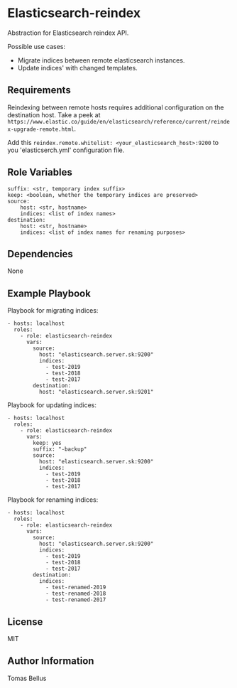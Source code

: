 Elasticsearch-reindex
=========

Abstraction for Elasticsearch reindex API.

Possible use cases: 
- Migrate indices between remote elasticsearch instances.
- Update indices' with changed templates.

Requirements
------------

Reindexing between remote hosts requires additional configuration on the destination host. Take a peek at `https://www.elastic.co/guide/en/elasticsearch/reference/current/reindex-upgrade-remote.html`.

Add this `reindex.remote.whitelist: <your_elasticsearch_host>:9200` to you 'elasticserch.yml' configuration file. 

Role Variables
--------------

    suffix: <str, temporary index suffix>
    keep: <boolean, whether the temporary indices are preserved>
    source:
        host: <str, hostname>
        indices: <list of index names>
    destination:
        host: <str, hostname>
        indices: <list of index names for renaming purposes>

Dependencies
------------

None

Example Playbook
----------------

Playbook for migrating indices:

    - hosts: localhost
      roles:
        - role: elasticsearch-reindex
          vars:
            source:
              host: "elasticsearch.server.sk:9200"
              indices:
                - test-2019
                - test-2018
                - test-2017
            destination:
              host: "elasticsearch.server.sk:9201"

Playbook for updating indices:

    - hosts: localhost
      roles:
        - role: elasticsearch-reindex
          vars:
            keep: yes
            suffix: "-backup"
            source:
              host: "elasticsearch.server.sk:9200"
              indices:
                - test-2019
                - test-2018
                - test-2017

Playbook for renaming indices:

    - hosts: localhost
      roles:
        - role: elasticsearch-reindex
          vars:
            source:
              host: "elasticsearch.server.sk:9200"
              indices:
                - test-2019
                - test-2018
                - test-2017
            destination:
              indices:
                - test-renamed-2019
                - test-renamed-2018
                - test-renamed-2017
License
-------

MIT

Author Information
------------------

Tomas Bellus
